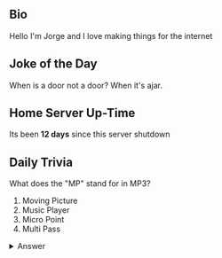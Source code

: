 ## Bio

Hello I'm Jorge and I love making things for the internet

## Joke of the Day

When is a door not a door? When it's ajar.

## Home Server Up-Time

Its been **12 days** since this server shutdown


## Daily Trivia

What does the &quot;MP&quot; stand for in MP3?
 1. Moving Picture
 2. Music Player
 3. Micro Point
 4. Multi Pass

<details>
  <summary>Answer</summary>
  Moving Picture
</details>

